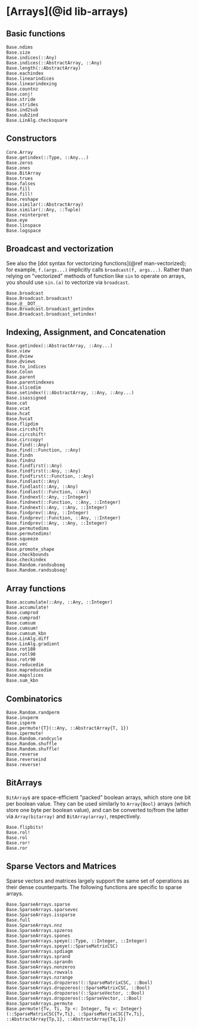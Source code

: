 # [Arrays](@id lib-arrays)

## Basic functions

```@docs
Base.ndims
Base.size
Base.indices(::Any)
Base.indices(::AbstractArray, ::Any)
Base.length(::AbstractArray)
Base.eachindex
Base.linearindices
Base.linearindexing
Base.countnz
Base.conj!
Base.stride
Base.strides
Base.ind2sub
Base.sub2ind
Base.LinAlg.checksquare
```

## Constructors

```@docs
Core.Array
Base.getindex(::Type, ::Any...)
Base.zeros
Base.ones
Base.BitArray
Base.trues
Base.falses
Base.fill
Base.fill!
Base.reshape
Base.similar(::AbstractArray)
Base.similar(::Any, ::Tuple)
Base.reinterpret
Base.eye
Base.linspace
Base.logspace
```

## Broadcast and vectorization

See also the [dot syntax for vectorizing functions](@ref man-vectorized);
for example, `f.(args...)` implicitly calls `broadcast(f, args...)`.
Rather than relying on "vectorized" methods of function like `sin`
to operate on arrays, you should use `sin.(a)` to vectorize via `broadcast`.

```@docs
Base.broadcast
Base.Broadcast.broadcast!
Base.@__DOT__
Base.Broadcast.broadcast_getindex
Base.Broadcast.broadcast_setindex!
```

## Indexing, Assignment, and Concatenation

```@docs
Base.getindex(::AbstractArray, ::Any...)
Base.view
Base.@view
Base.@views
Base.to_indices
Base.Colon
Base.parent
Base.parentindexes
Base.slicedim
Base.setindex!(::AbstractArray, ::Any, ::Any...)
Base.isassigned
Base.cat
Base.vcat
Base.hcat
Base.hvcat
Base.flipdim
Base.circshift
Base.circshift!
Base.circcopy!
Base.find(::Any)
Base.find(::Function, ::Any)
Base.findn
Base.findnz
Base.findfirst(::Any)
Base.findfirst(::Any, ::Any)
Base.findfirst(::Function, ::Any)
Base.findlast(::Any)
Base.findlast(::Any, ::Any)
Base.findlast(::Function, ::Any)
Base.findnext(::Any, ::Integer)
Base.findnext(::Function, ::Any, ::Integer)
Base.findnext(::Any, ::Any, ::Integer)
Base.findprev(::Any, ::Integer)
Base.findprev(::Function, ::Any, ::Integer)
Base.findprev(::Any, ::Any, ::Integer)
Base.permutedims
Base.permutedims!
Base.squeeze
Base.vec
Base.promote_shape
Base.checkbounds
Base.checkindex
Base.Random.randsubseq
Base.Random.randsubseq!
```

## Array functions

```@docs
Base.accumulate(::Any, ::Any, ::Integer)
Base.accumulate!
Base.cumprod
Base.cumprod!
Base.cumsum
Base.cumsum!
Base.cumsum_kbn
Base.LinAlg.diff
Base.LinAlg.gradient
Base.rot180
Base.rotl90
Base.rotr90
Base.reducedim
Base.mapreducedim
Base.mapslices
Base.sum_kbn
```

## Combinatorics

```@docs
Base.Random.randperm
Base.invperm
Base.isperm
Base.permute!{T}(::Any, ::AbstractArray{T, 1})
Base.ipermute!
Base.Random.randcycle
Base.Random.shuffle
Base.Random.shuffle!
Base.reverse
Base.reverseind
Base.reverse!
```

## BitArrays

`BitArray`s are space-efficient "packed" boolean arrays, which store one bit per boolean value.
 They can be used similarly to `Array{Bool}` arrays (which store one byte per boolean value),
and can be converted to/from the latter via `Array(bitarray)` and `BitArray(array)`, respectively.

```@docs
Base.flipbits!
Base.rol!
Base.rol
Base.ror!
Base.ror
```

## Sparse Vectors and Matrices

Sparse vectors and matrices largely support the same set of operations as their dense counterparts.
The following functions are specific to sparse arrays.

```@docs
Base.SparseArrays.sparse
Base.SparseArrays.sparsevec
Base.SparseArrays.issparse
Base.full
Base.SparseArrays.nnz
Base.SparseArrays.spzeros
Base.SparseArrays.spones
Base.SparseArrays.speye(::Type, ::Integer, ::Integer)
Base.SparseArrays.speye(::SparseMatrixCSC)
Base.SparseArrays.spdiagm
Base.SparseArrays.sprand
Base.SparseArrays.sprandn
Base.SparseArrays.nonzeros
Base.SparseArrays.rowvals
Base.SparseArrays.nzrange
Base.SparseArrays.dropzeros!(::SparseMatrixCSC, ::Bool)
Base.SparseArrays.dropzeros(::SparseMatrixCSC, ::Bool)
Base.SparseArrays.dropzeros!(::SparseVector, ::Bool)
Base.SparseArrays.dropzeros(::SparseVector, ::Bool)
Base.SparseArrays.permute
Base.permute!{Tv, Ti, Tp <: Integer, Tq <: Integer}(::SparseMatrixCSC{Tv,Ti}, ::SparseMatrixCSC{Tv,Ti}, ::AbstractArray{Tp,1}, ::AbstractArray{Tq,1})
```
